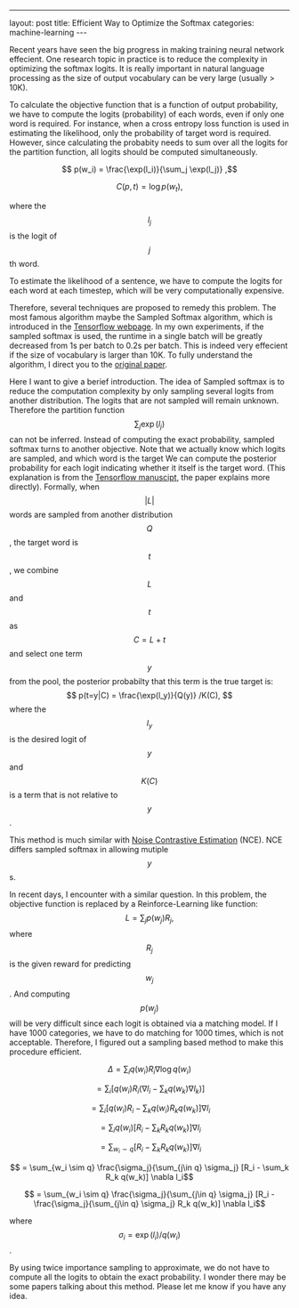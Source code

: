 ---
layout: post
title: Efficient Way to Optimize the Softmax
categories: machine-learning ---

Recent years have seen the big progress in making training neural network effecient.
One research topic in practice is to reduce the complexity in optimizing the softmax logits.
It is really important in natural language processing as the size of output vocabulary can be very large (usually > 10K).

To calculate the objective function that is a function of output probability, we have to compute the logits (probability) of each words, even if only one word is required.
For instance, when a cross entropy loss function is used in estimating the likelihood, only the probability of target word is required.
However, since calculating the probabity needs to sum over all the logits for the partition function, all logits should be computed simultaneously.

$$ p(w_i) = \frac{\exp(l_i)}{\sum_j \exp(l_j)} ,$$

$$ C(p, t) = \log p(w_t) ,$$

where the $$l_j$$ is the logit of $$j$$th word.

To estimate the likelihood of a sentence, we have to compute the logits for each word at each timestep, which will be very computationally expensive.

Therefore, several techniques are proposed to remedy this problem.
The most famous algorithm maybe the Sampled Softmax algorithm, which is introduced in the [Tensorflow webpage](https://www.tensorflow.org/tutorials/seq2seq).
In my own experiments, if the sampled softmax is used, the runtime in a single batch will be greatly decreased from 1s per batch to 0.2s per batch.
This is indeed very effecient if the size of vocabulary is larger than 10K.
To fully understand the algorithm, I direct you to the [original paper](https://arxiv.org/abs/1412.2007).

Here I want to give a berief introduction.
The idea of Sampled softmax is to reduce the computation complexity by only sampling several logits from another distribution.
The logits that are not sampled will remain unknown.
Therefore the partition function $$\sum_j \exp(l_j)$$ can not be inferred.
Instead of computing the exact probability, sampled softmax turns to another objective.
Note that we actually know which logits are sampled, and which word is the target 
We can compute the posterior probability for each logit indicating whether it itself is the target word.
(This explanation is from the [Tensorflow manuscipt](https://www.tensorflow.org/extras/candidate_sampling.pdf), the paper explains more directly).
Formally, when $$|L|$$ words are sampled from another distribution $$Q$$, the target word is $$t$$, we combine $$L$$ and $$t$$ as $$C=L + {t}$$ and select one term $$y$$ from the pool, the posterior probabilty that this term is the true target is:
$$ p(t=y|C) = \frac{\exp(l_y)}{Q(y)} /K(C), $$
where the $$l_y$$ is the desired logit of $$y$$ and $$K(C)$$ is a term that is not relative to $$y$$.

This method is much similar with [Noise Contrastive Estimation](http://proceedings.mlr.press/v9/gutmann10a/gutmann10a.pdf) (NCE).
NCE differs sampled softmax in allowing mutiple $$y$$s.

In recent days, I encounter with a similar question. In this problem, the objective function is replaced by a Reinforce-Learning like function:
$$ L = \sum_j p(w_j) R_j ,$$
where $$R_j$$ is the given reward for predicting $$w_j$$.
And computing $$p(w_j)$$ will be very difficult since each logit is obtained via a matching model.
If I have 1000 categories, we have to do matching for 1000 times, which is not acceptable.
Therefore, I figured out a sampling based method to make this procedure efficient.

$$ \Delta = \sum_i q(w_i) R_i \nabla \log q(w_i) $$

$$ = \sum_i [q(w_i) R_i (\nabla l_i - \sum_k q(w_k) \nabla l_k)]$$

$$ = \sum_i [q(w_i) R_i - \sum_k q(w_i) R_k q(w_k)] \nabla l_i $$

$$ = \sum_i q(w_i) [R_i - \sum_k R_k q(w_k)] \nabla l_i$$

$$ = \sum_{w_i\sim q} [R_i - \sum_k R_k q(w_k)] \nabla l_i$$

$$ = \sum_{w_i \sim q} \frac{\sigma_j}{\sum_{j\in q} \sigma_j} [R_i - \sum_k R_k q(w_k)] \nabla l_i$$

$$ = \sum_{w_i \sim q} \frac{\sigma_j}{\sum_{j\in q} \sigma_j} [R_i - \frac{\sigma_j}{\sum_{j\in q} \sigma_j}  R_k q(w_k)] \nabla l_i$$

where $$\sigma_i = \exp(l_i)/q(w_i)$$.

By using twice importance sampling to approximate, we do not have to compute all the logits to obtain the exact probability.
I wonder there may be some papers talking about this method.
Please let me know if you have any idea.
